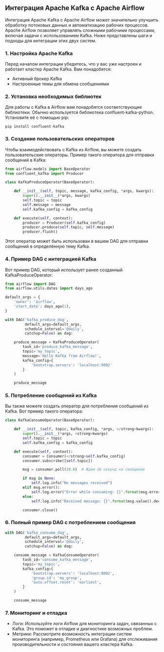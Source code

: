 ## Интеграция Apache Kafka с Apache Airflow

Интеграция Apache Kafka с Apache Airflow может значительно улучшить обработку потоковых данных и автоматизацию рабочих процессов. Apache Airflow позволяет управлять сложными рабочими процессами, включая задачи с использованием Kafka. Ниже представлены шаги и подходы для интеграции этих двух систем.

### 1. Настройка Apache Kafka

Перед началом интеграции убедитесь, что у вас уже настроен и работает кластер Apache Kafka. Вам понадобятся:

- Активный брокер Kafka
- Настроенные темы для обмена сообщениями

### 2. Установка необходимых библиотек

Для работы с Kafka в Airflow вам понадобятся соответствующие библиотеки. Обычно используется библиотека confluent-kafka-python. Установите её с помощью pip:

```
pip install confluent-kafka
```

### 3. Создание пользовательских операторов

Чтобы взаимодействовать с Kafka из Airflow, вы можете создать пользовательские операторы. Пример такого оператора для отправки сообщений в Kafka:

```py
from airflow.models import BaseOperator
from confluent_kafka import Producer

class KafkaProduceOperator(BaseOperator):

    def __init__(self, topic, message, kafka_config, *args, kwargs):
        super().__init__(*args, kwargs)
        self.topic = topic
        self.message = message
        self.kafka_config = kafka_config

    def execute(self, context):
        producer = Producer(self.kafka_config)
        producer.produce(self.topic, self.message)
        producer.flush()
```

Этот оператор может быть использован в вашем DAG для отправки сообщений в определённую тему Kafka.

### 4. Пример DAG с интеграцией Kafka

Вот пример DAG, который использует ранее созданный KafkaProduceOperator:

```py
from airflow import DAG
from airflow.utils.dates import days_ago

default_args = {
    'owner': 'airflow',
    'start_date': days_ago(1),
}

with DAG('kafka_produce_dag',
         default_args=default_args,
         schedule_interval='@daily',
         catchup=False) as dag:

    produce_message = KafkaProduceOperator(
        task_id='produce_kafka_message',
        topic='my_topic',
        message='Hello Kafka from Airflow!',
        kafka_config={
            'bootstrap.servers': 'localhost:9092'
        }
    )

    produce_message
```

### 5. Потребление сообщений из Kafka

Вы также можете создать оператор для потребления сообщений из Kafka. Вот пример такого оператора:

```py
class KafkaConsumeOperator(BaseOperator):

    def __init__(self, topic, kafka_config, *args, </strong>kwargs):
        super().__init__(*args, <strong>kwargs)
        self.topic = topic
        self.kafka_config = kafka_config

    def execute(self, context):
        consumer = Consumer(</strong>self.kafka_config)
        consumer.subscribe([self.topic])

        msg = consumer.poll(10.0)  # Ждем 10 секунд на сообщение

        if msg is None:
            self.log.info("No messages received")
        elif msg.error():
            self.log.error("Error while consuming: {}".format(msg.error()))
        else:
            self.log.info("Received message: {}".format(msg.value().decode('utf-8')))

        consumer.close()
```

### 6. Полный пример DAG с потреблением сообщения

```py
with DAG('kafka_consume_dag',
         default_args=default_args,
         schedule_interval='@daily',
         catchup=False) as dag:

    consume_message = KafkaConsumeOperator(
        task_id='consume_kafka_message',
        topic='my_topic',
        kafka_config={
            'bootstrap.servers': 'localhost:9092',
            'group.id': 'my_group',
            'auto.offset.reset': 'earliest',
        }
    )

    consume_message
```

### 7. Мониторинг и отладка

- Логи: Используйте логи Airflow для мониторинга задач, связанных с Kafka. Это поможет в отладке и диагностике возможных проблем.
- Метрики: Рассмотрите возможность интеграции систем мониторинга (например, Prometheus или Grafana) для отслеживания производительности и состояния вашего кластера Kafka.

